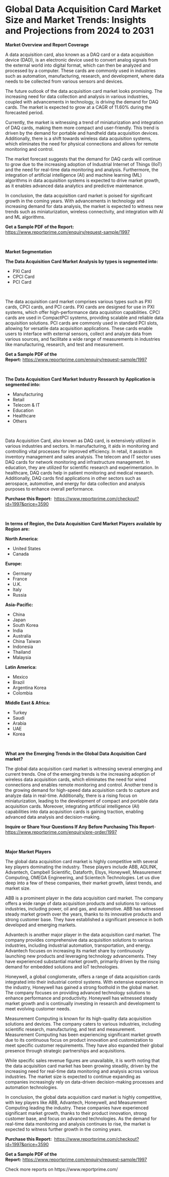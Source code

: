 <p><h1>Global Data Acquisition Card Market Size and Market Trends: Insights and Projections from 2024 to 2031</h1></p><p><strong>Market Overview and Report Coverage</strong></p>
<p><p>A data acquisition card, also known as a DAQ card or a data acquisition device (DAD), is an electronic device used to convert analog signals from the external world into digital format, which can then be analyzed and processed by a computer. These cards are commonly used in industries such as automation, manufacturing, research, and development, where data needs to be collected from various sensors and devices.</p><p>The future outlook of the data acquisition card market looks promising. The increasing need for data collection and analysis in various industries, coupled with advancements in technology, is driving the demand for DAQ cards. The market is expected to grow at a CAGR of 11.60% during the forecasted period.</p><p>Currently, the market is witnessing a trend of miniaturization and integration of DAQ cards, making them more compact and user-friendly. This trend is driven by the demand for portable and handheld data acquisition devices. Additionally, there is a shift towards wireless data acquisition systems, which eliminates the need for physical connections and allows for remote monitoring and control.</p><p>The market forecast suggests that the demand for DAQ cards will continue to grow due to the increasing adoption of Industrial Internet of Things (IIoT) and the need for real-time data monitoring and analysis. Furthermore, the integration of artificial intelligence (AI) and machine learning (ML) algorithms in data acquisition systems is expected to drive market growth, as it enables advanced data analytics and predictive maintenance.</p><p>In conclusion, the data acquisition card market is poised for significant growth in the coming years. With advancements in technology and increasing demand for data analysis, the market is expected to witness new trends such as miniaturization, wireless connectivity, and integration with AI and ML algorithms.</p></p>
<p><strong>Get a Sample PDF of the Report:</strong> <a href="https://www.reportprime.com/enquiry/request-sample/1997">https://www.reportprime.com/enquiry/request-sample/1997</a></p>
<p>&nbsp;</p>
<p><strong>Market Segmentation</strong></p>
<p><strong>The Data Acquisition Card Market Analysis by types is segmented into:</strong></p>
<p><ul><li>PXI Card</li><li>CPCI Card</li><li>PCI Card</li></ul></p>
<p>&nbsp;</p>
<p><p>The data acquisition card market comprises various types such as PXI cards, CPCI cards, and PCI cards. PXI cards are designed for use in PXI systems, which offer high-performance data acquisition capabilities. CPCI cards are used in CompactPCI systems, providing scalable and reliable data acquisition solutions. PCI cards are commonly used in standard PCI slots, allowing for versatile data acquisition applications. These cards enable users to interface with external sensors, collect and analyze data from various sources, and facilitate a wide range of measurements in industries like manufacturing, research, and test and measurement.</p></p>
<p><strong>Get a Sample PDF of the Report:</strong>&nbsp;<a href="https://www.reportprime.com/enquiry/request-sample/1997">https://www.reportprime.com/enquiry/request-sample/1997</a></p>
<p>&nbsp;</p>
<p><strong>The Data Acquisition Card Market Industry Research by Application is segmented into:</strong></p>
<p><ul><li>Manufacturing</li><li>Retail</li><li>Telecom & IT</li><li>Education</li><li>Healthcare</li><li>Others</li></ul></p>
<p>&nbsp;</p>
<p><p>Data Acquisition Card, also known as DAQ card, is extensively utilized in various industries and sectors. In manufacturing, it aids in monitoring and controlling vital processes for improved efficiency. In retail, it assists in inventory management and sales analysis. The telecom and IT sector uses DAQ cards for network monitoring and infrastructure management. In education, they are utilized for scientific research and experimentation. In healthcare, DAQ cards help in patient monitoring and medical research. Additionally, DAQ cards find applications in other sectors such as aerospace, automotive, and energy for data collection and analysis purposes to enhance overall performance.</p></p>
<p><strong>Purchase this Report:</strong>&nbsp; <a href="https://www.reportprime.com/checkout?id=1997&price=3590">https://www.reportprime.com/checkout?id=1997&price=3590</a></p>
<p>&nbsp;</p>
<p><strong>In terms of Region, the Data Acquisition Card Market Players available by Region are:</strong></p>
<p>
    <p> <strong> North America: </strong>
        <ul>
            <li>United States</li>
            <li>Canada</li>
        </ul>
        </p> 
    <p> <strong> Europe: </strong>
        <ul>
            <li>Germany</li>
            <li>France</li>
            <li>U.K.</li>
            <li>Italy</li>
            <li>Russia</li>
        </ul>
        </p> 
    <p> <strong> Asia-Pacific: </strong>
        <ul>
            <li>China</li>
            <li>Japan</li>
            <li>South Korea</li>
            <li>India</li>
            <li>Australia</li>
            <li>China Taiwan</li>
            <li>Indonesia</li>
            <li>Thailand</li>
            <li>Malaysia</li>
        </ul>
        </p> 
    <p> <strong> Latin America: </strong>
        <ul>
            <li>Mexico</li>
            <li>Brazil</li>
            <li>Argentina Korea</li>
            <li>Colombia</li>
        </ul>
        </p> 
    <p> <strong> Middle East & Africa: </strong>
        <ul>
            <li>Turkey</li>
            <li>Saudi</li>
            <li>Arabia</li>
            <li>UAE</li>
            <li>Korea</li>
        </ul>
    </p>
    </p>
<p>&nbsp;</p>
<p><strong>What are the Emerging Trends in the Global Data Acquisition Card market?</strong></p>
<p><p>The global data acquisition card market is witnessing several emerging and current trends. One of the emerging trends is the increasing adoption of wireless data acquisition cards, which eliminates the need for wired connections and enables remote monitoring and control. Another trend is the growing demand for high-speed data acquisition cards to capture and analyze data in real-time. Additionally, there is a rising focus on miniaturization, leading to the development of compact and portable data acquisition cards. Moreover, integrating artificial intelligence (AI) capabilities into data acquisition cards is gaining traction, enabling advanced data analysis and decision-making.</p></p>
<p><strong>Inquire or Share Your Questions If Any Before Purchasing This Report</strong>- <a href="https://www.reportprime.com/enquiry/pre-order/1997">https://www.reportprime.com/enquiry/pre-order/1997</a></p>
<p>&nbsp;</p>
<p><strong>Major Market Players</strong></p>
<p><p>The global data acquisition card market is highly competitive with several key players dominating the industry. These players include ABB, ADLINK, Advantech, Campbell Scientific, Dataforth, Elsys, Honeywell, Measurement Computing, OMEGA Engineering, and Scientech Technologies. Let us dive deep into a few of these companies, their market growth, latest trends, and market size.</p><p>ABB is a prominent player in the data acquisition card market. The company offers a wide range of data acquisition products and solutions to various industries, including power, oil and gas, and automotive. ABB has witnessed steady market growth over the years, thanks to its innovative products and strong customer base. They have established a significant presence in both developed and emerging markets.</p><p>Advantech is another major player in the data acquisition card market. The company provides comprehensive data acquisition solutions to various industries, including industrial automation, transportation, and energy. Advantech focuses on increasing its market share by continuously launching new products and leveraging technology advancements. They have experienced substantial market growth, primarily driven by the rising demand for embedded solutions and IoT technologies.</p><p>Honeywell, a global conglomerate, offers a range of data acquisition cards integrated into their industrial control systems. With extensive experience in the industry, Honeywell has gained a strong foothold in the global market. The company focuses on providing advanced technology solutions to enhance performance and productivity. Honeywell has witnessed steady market growth and is continually investing in research and development to meet evolving customer needs.</p><p>Measurement Computing is known for its high-quality data acquisition solutions and devices. The company caters to various industries, including scientific research, manufacturing, and test and measurement. Measurement Computing has been experiencing significant market growth due to its continuous focus on product innovation and customization to meet specific customer requirements. They have also expanded their global presence through strategic partnerships and acquisitions.</p><p>While specific sales revenue figures are unavailable, it is worth noting that the data acquisition card market has been growing steadily, driven by the increasing need for real-time data monitoring and analysis across various industries. The market size is expected to continue expanding as companies increasingly rely on data-driven decision-making processes and automation technologies.</p><p>In conclusion, the global data acquisition card market is highly competitive, with key players like ABB, Advantech, Honeywell, and Measurement Computing leading the industry. These companies have experienced significant market growth, thanks to their product innovation, strong customer base, and focus on advanced technologies. As the demand for real-time data monitoring and analysis continues to rise, the market is expected to witness further growth in the coming years.</p></p>
<p><strong>Purchase this Report:</strong>&nbsp;&nbsp;<a href="https://www.reportprime.com/checkout?id=1997&price=3590">https://www.reportprime.com/checkout?id=1997&price=3590</a></p>
<p></p>
<p><strong>Get a Sample PDF of the Report:</strong>&nbsp;<a href="https://www.reportprime.com/enquiry/request-sample/1997">https://www.reportprime.com/enquiry/request-sample/1997</a></p>
<p>Check more reports on https://www.reportprime.com/</p>